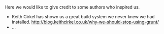 Here we would like to give credit to some authors who inspired us.

* Keith Cirkel has shown us a great build system we never knew we had installed. http://blog.keithcirkel.co.uk/why-we-should-stop-using-grunt/
* ...
